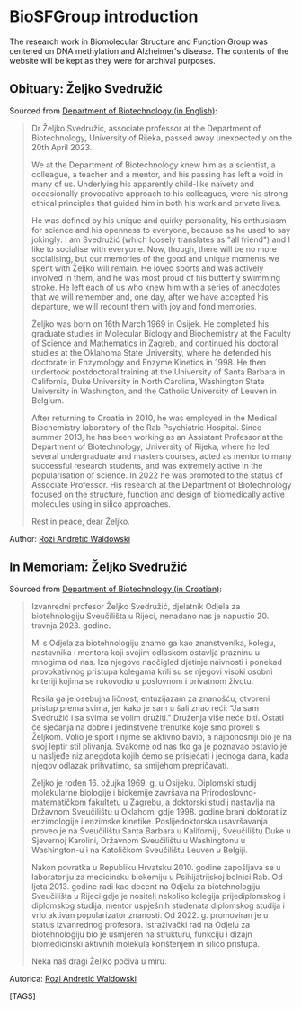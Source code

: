 # BioSFGroup introduction

The research work in Biomolecular Structure and Function Group was centered on DNA methylation and Alzheimer's disease. The contents of the website will be kept as they were for archival purposes.

## Obituary: Željko Svedružić

Sourced from [Department of Biotechnology (in English)](https://www.biotech.uniri.hr/en/):

> Dr Željko Svedružić, associate professor at the Department of Biotechnology, University of Rijeka, passed away unexpectedly on the 20th April 2023.
>
> We at the Department of Biotechnology knew him as a scientist, a colleague, a teacher and a mentor, and his passing has left a void in many of us. Underlying his apparently child-like naivety and occasionally provocative approach to his colleagues, were his strong ethical principles that guided him in both his work and private lives.
>
> He was defined by his unique and quirky personality, his enthusiasm for science and his openness to everyone, because as he used to say jokingly: I am Svedružić (which loosely translates as "all friend") and I like to socialise with everyone. Now, though, there will be no more socialising, but our memories of the good and unique moments we spent with Željko will remain. He loved sports and was actively involved in them, and he was most proud of his butterfly swimming stroke. He left each of us who knew him with a series of anecdotes that we will remember and, one day, after we have accepted his departure, we will recount them with joy and fond memories.
>
> Željko was born on 16th March 1969 in Osijek. He completed his graduate studies in Molecular Biology and Biochemistry at the Faculty of Science and Mathematics in Zagreb, and continued his doctoral studies at the Oklahoma State University, where he defended his doctorate in Enzymology and Enzyme Kinetics in 1998. He then undertook postdoctoral training at the University of Santa Barbara in California, Duke University in North Carolina, Washington State University in Washington, and the Catholic University of Leuven in Belgium.
>
> After returning to Croatia in 2010, he was employed in the Medical Biochemistry laboratory of the Rab Psychiatric Hospital. Since summer 2013, he has been working as an Assistant Professor at the Department of Biotechnology, University of Rijeka, where he led several undergraduate and masters courses, acted as mentor to many successful research students, and was extremely active in the popularisation of science. In 2022 he was promoted to the status of Associate Professor. His research at the Department of Biotechnology focused on the structure, function and design of biomedically active molecules using in silico approaches.
>
> Rest in peace, dear Željko.

Author: [Rozi Andretić Waldowski](https://scholar.google.com/citations?user=vqsp1DAAAAAJ)

## In Memoriam: Željko Svedružić

Sourced from [Department of Biotechnology (in Croatian)](https://www.biotech.uniri.hr/hr/):

> Izvanredni profesor Željko Svedružić, djelatnik Odjela za biotehnologiju Sveučilišta u Rijeci, nenadano nas je napustio 20. travnja 2023. godine.
>
> Mi s Odjela za biotehnologiju znamo ga kao znanstvenika, kolegu, nastavnika i mentora koji svojim odlaskom ostavlja prazninu u mnogima od nas. Iza njegove naočigled djetinje naivnosti i ponekad provokativnog pristupa kolegama krili su se njegovi visoki osobni kriteriji kojima se rukovodio u poslovnom i privatnom životu.
>
> Resila ga je osebujna ličnost, entuzijazam za znanošću, otvoreni pristup prema svima, jer kako je sam u šali znao reći: "Ja sam Svedružić i sa svima se volim družiti." Druženja više neće biti. Ostati će sjećanja na dobre i jedinstvene trenutke koje smo proveli s Željkom. Volio je sport i njime se aktivno bavio, a najponosniji bio je na svoj leptir stil plivanja. Svakome od nas tko ga je poznavao ostavio je u nasljeđe niz anegdota kojih ćemo se prisjećati i jednoga dana, kada njegov odlazak prihvatimo, sa smijehom prepričavati.
>
> Željko je rođen 16. ožujka 1969. g. u Osijeku. Diplomski studij molekularne biologije i biokemije završava na Prirodoslovno-matematičkom fakultetu u Zagrebu, a doktorski studij nastavlja na Državnom Sveučilištu u Oklahomi gdje 1998. godine brani doktorat iz enzimologije i enzimske kinetike. Poslijedoktorska usavršavanja proveo je na Sveučilištu Santa Barbara u Kaliforniji, Sveučilištu Duke u Sjevernoj Karolini, Državnom Sveučilištu u Washingtonu u Washington-u i na Katoličkom Sveučilištu Leuven u Belgiji.
>
> Nakon povratka u Republiku Hrvatsku 2010. godine zapošljava se u laboratoriju za medicinsku biokemiju u Psihijatrijskoj bolnici Rab. Od ljeta 2013. godine radi kao docent na Odjelu za biotehnologiju Sveučilišta u Rijeci gdje je nositelj nekoliko kolegija prijediplomskog i diplomskog studija, mentor uspješnih studenata diplomskog studija i vrlo aktivan popularizator znanosti. Od 2022. g. promoviran je u status izvanrednog profesora. Istraživački rad na Odjelu za biotehnologiju bio je usmjeren na strukturu, funkciju i dizajn biomedicinski aktivnih molekula korištenjem in silico pristupa.
>
> Neka naš dragi Željko počiva u miru.

Autorica: [Rozi Andretić Waldowski](https://portal.uniri.hr/Portfolio/2000)

[TAGS]
